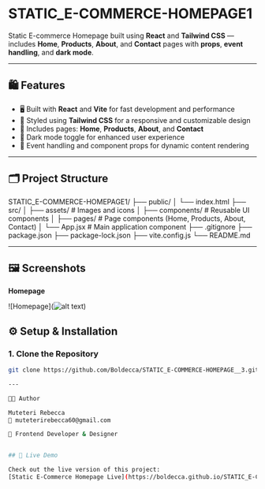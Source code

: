 # STATIC_E-COMMERCE-HOMEPAGE1

Static E-commerce Homepage built using **React** and **Tailwind CSS** — includes **Home**, **Products**, **About**, and **Contact** pages with **props**, **event handling**, and **dark mode**.

---

## 🛍️ Features

- 🖥️ Built with **React** and **Vite** for fast development and performance
- 🎨 Styled using **Tailwind CSS** for a responsive and customizable design
- 🛒 Includes pages: **Home**, **Products**, **About**, and **Contact**
- 🌙 Dark mode toggle for enhanced user experience
- 🔄 Event handling and component props for dynamic content rendering

---

## 🗂️ Project Structure

STATIC_E-COMMERCE-HOMEPAGE1/
├── public/
│ └── index.html
├── src/
│ ├── assets/ # Images and icons
│ ├── components/ # Reusable UI components
│ ├── pages/ # Page components (Home, Products, About, Contact)
│ └── App.jsx # Main application component
├── .gitignore
├── package.json
├── package-lock.json
├── vite.config.js
└── README.md

---

## 🖼️ Screenshots

**Homepage**

![Homepage](![alt text](image.png))


## ⚙️ Setup & Installation

### 1. Clone the Repository

```bash
git clone https://github.com/Boldecca/STATIC_E-COMMERCE-HOMEPAGE__3.git

--- 

👩‍💻 Author

Muteteri Rebecca
📧 muteterirebecca60@gmail.com

💼 Frontend Developer & Designer


## 🚀 Live Demo

Check out the live version of this project:  
[Static E-Commerce Homepage Live](https://boldecca.github.io/STATIC_E-COMMERCE-HOMEPAGE__3/)


